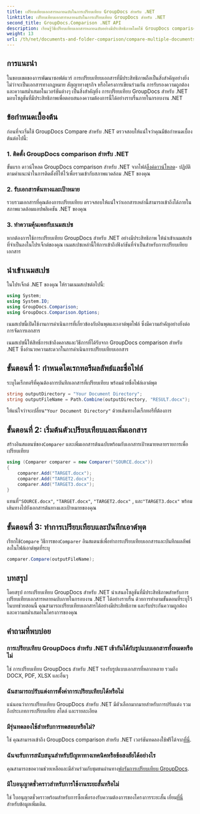 ```yaml
---
title: เปรียบเทียบเอกสารหลายฉบับในการเปรียบเทียบ GroupDocs สำหรับ .NET
linktitle: เปรียบเทียบเอกสารหลายฉบับในการเปรียบเทียบ GroupDocs สำหรับ .NET
second_title: GroupDocs.Comparison .NET API
description: เรียนรู้วิธีเปรียบเทียบเอกสารหลายฉบับอย่างมีประสิทธิภาพโดยใช้ GroupDocs comparison for .NET ปฏิบัติตามคำแนะนำทีละขั้นตอนของเราเพื่อการบูรณาการที่ราบรื่น
weight: 13
url: /th/net/documents-and-folder-comparison/compare-multiple-documents-dotnet/
---
```

## การแนะนำ
ในขอบเขตของการพัฒนาซอฟต์แวร์ การเปรียบเทียบเอกสารที่มีประสิทธิภาพถือเป็นสิ่งสำคัญอย่างยิ่ง ไม่ว่าจะเป็นเอกสารทางกฎหมาย สัญญาทางธุรกิจ หรือโครงการเขียนร่วมกัน การรับรองความถูกต้องและความสม่ำเสมอในเวอร์ชันต่างๆ เป็นสิ่งสำคัญยิ่ง การเปรียบเทียบ GroupDocs สำหรับ .NET มอบโซลูชันที่มีประสิทธิภาพเพื่อตอบสนองความต้องการนี้ได้อย่างราบรื่นภายในกรอบงาน .NET
## ข้อกำหนดเบื้องต้น
ก่อนที่จะเริ่มใช้ GroupDocs Compare สำหรับ .NET ตรวจสอบให้แน่ใจว่าคุณมีข้อกำหนดเบื้องต้นต่อไปนี้:
### 1. ติดตั้ง GroupDocs comparison สำหรับ .NET
 ขั้นแรก ดาวน์โหลด GroupDocs comparison สำหรับ .NET จากไฟล์[ลิ้งค์ดาวน์โหลด](https://releases.groupdocs.com/comparison/net/)- ปฏิบัติตามคำแนะนำในการติดตั้งที่ให้ไว้เพื่อรวมเข้ากับสภาพแวดล้อม .NET ของคุณ
### 2. รับเอกสารต้นทางและเป้าหมาย
รวบรวมเอกสารที่คุณต้องการเปรียบเทียบ ตรวจสอบให้แน่ใจว่าเอกสารเหล่านี้สามารถเข้าถึงได้ภายในสภาพแวดล้อมแอปพลิเคชัน .NET ของคุณ
### 3. ทำความคุ้นเคยกับเนมสเปซ
หากต้องการใช้การเปรียบเทียบ GroupDocs สำหรับ .NET อย่างมีประสิทธิภาพ ให้นำเข้าเนมสเปซที่จำเป็นลงในโปรเจ็กต์ของคุณ เนมสเปซเหล่านี้ให้การเข้าถึงฟังก์ชันที่จำเป็นสำหรับการเปรียบเทียบเอกสาร

## นำเข้าเนมสเปซ
ในโปรเจ็กต์ .NET ของคุณ ให้รวมเนมสเปซต่อไปนี้:

```csharp
using System;
using System.IO;
using GroupDocs.Comparison;
using GroupDocs.Comparison.Options;
```
เนมสเปซนี้เปิดใช้งานการดำเนินการที่เกี่ยวข้องกับอินพุตและเอาต์พุตไฟล์ ซึ่งมีความสำคัญอย่างยิ่งต่อการจัดการเอกสาร

เนมสเปซนี้ให้สิทธิ์การเข้าถึงคลาสและวิธีการที่ได้รับจาก GroupDocs comparison สำหรับ .NET ซึ่งอำนวยความสะดวกในการดำเนินการเปรียบเทียบเอกสาร
## ขั้นตอนที่ 1: กำหนดไดเรกทอรีผลลัพธ์และชื่อไฟล์
ระบุไดเร็กทอรีที่คุณต้องการบันทึกเอกสารที่เปรียบเทียบ พร้อมด้วยชื่อไฟล์เอาต์พุต
```csharp
string outputDirectory = "Your Document Directory";
string outputFileName = Path.Combine(outputDirectory, "RESULT.docx");
```
 ให้แน่ใจว่าจะเปลี่ยน`"Your Document Directory"` ด้วยเส้นทางไดเร็กทอรีที่ต้องการ
## ขั้นตอนที่ 2: เริ่มต้นตัวเปรียบเทียบและเพิ่มเอกสาร
 สร้างอินสแตนซ์ของ`Comparer` และเพิ่มเอกสารต้นฉบับพร้อมกับเอกสารเป้าหมายหลายรายการเพื่อเปรียบเทียบ
```csharp
using (Comparer comparer = new Comparer("SOURCE.docx"))
{
    comparer.Add("TARGET.docx");
    comparer.Add("TARGET2.docx");
    comparer.Add("TARGET3.docx");
}
```
 แทนที่`"SOURCE.docx"`, `"TARGET.docx"`, `"TARGET2.docx"` , และ`"TARGET3.docx"` พร้อมเส้นทางไปยังเอกสารต้นทางและเป้าหมายของคุณ
## ขั้นตอนที่ 3: ทำการเปรียบเทียบและบันทึกเอาต์พุต
 เรียกใช้`Compare` วิธีการของ`Comparer` อินสแตนซ์เพื่อทำการเปรียบเทียบเอกสารและบันทึกผลลัพธ์ลงในไฟล์เอาต์พุตที่ระบุ
```csharp
comparer.Compare(outputFileName);
```

## บทสรุป
โดยสรุป การเปรียบเทียบ GroupDocs สำหรับ .NET นำเสนอโซลูชันที่มีประสิทธิภาพสำหรับการเปรียบเทียบเอกสารหลายฉบับภายในกรอบงาน .NET ได้อย่างราบรื่น ด้วยการทำตามขั้นตอนที่ระบุไว้ในบทช่วยสอนนี้ คุณสามารถเปรียบเทียบเอกสารได้อย่างมีประสิทธิภาพ และรับประกันความถูกต้องและความสม่ำเสมอในโครงการของคุณ
## คำถามที่พบบ่อย
### การเปรียบเทียบ GroupDocs สำหรับ .NET เข้ากันได้กับรูปแบบเอกสารทั้งหมดหรือไม่
ใช่ การเปรียบเทียบ GroupDocs สำหรับ .NET รองรับรูปแบบเอกสารที่หลากหลาย รวมถึง DOCX, PDF, XLSX และอื่นๆ
### ฉันสามารถปรับแต่งการตั้งค่าการเปรียบเทียบได้หรือไม่
แน่นอนว่าการเปรียบเทียบ GroupDocs สำหรับ .NET มีตัวเลือกมากมายสำหรับการปรับแต่ง รวมถึงประเภทการเปรียบเทียบ สไตล์ และรายละเอียด
### มีรุ่นทดลองใช้สำหรับการทดสอบหรือไม่?
 ใช่ คุณสามารถเข้าถึง GroupDocs comparison สำหรับ .NET เวอร์ชันทดลองใช้ฟรีได้จาก[ที่นี่](https://releases.groupdocs.com/).
### ฉันจะรับการสนับสนุนสำหรับปัญหาทางเทคนิคหรือข้อสงสัยได้อย่างไร
 คุณสามารถขอความช่วยเหลือและมีส่วนร่วมกับชุมชนผ่านทาง[ฟอรัมการเปรียบเทียบ GroupDocs](https://forum.groupdocs.com/c/comparison/12).
### มีใบอนุญาตชั่วคราวสำหรับการใช้งานระยะสั้นหรือไม่
ใช่ ใบอนุญาตชั่วคราวพร้อมสำหรับการซื้อเพื่อรองรับความต้องการของโครงการระยะสั้น เยี่ยม[ที่นี่](https://purchase.groupdocs.com/temporary-license/) สำหรับข้อมูลเพิ่มเติม.